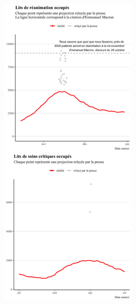 <img src="images/media/media_novembre.png"  width="400"> <img src="images/media/media_juillet_SC.png"  width="400"> 
